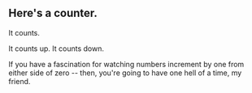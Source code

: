 ## Here's a counter. 

It counts.

It counts up. It counts down.

If you have a fascination for watching numbers increment by one from either side of zero -- then, you're going to have one hell of a time, my friend.

